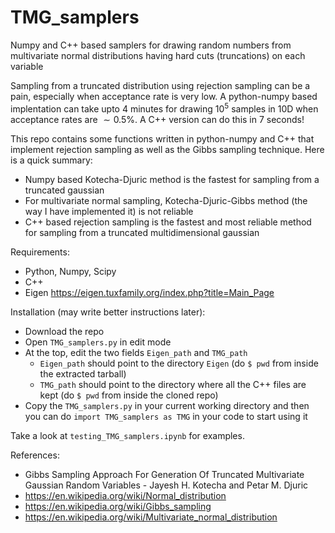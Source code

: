 # TMG_samplers
Numpy and C++ based samplers for drawing random numbers from multivariate normal distributions having hard cuts (truncations) on each variable

Sampling from a truncated distribution using rejection sampling can be a pain, especially when acceptance rate is very low.
A python-numpy based implentation can take upto 4 minutes for drawing $10^5$ samples in 10D when acceptance rates are $\sim0.5$%.
A C++ version can do this in 7 seconds!

This repo contains some functions written in python-numpy and C++ that implement rejection sampling as well as the Gibbs sampling technique.
Here is a quick summary:
- Numpy based Kotecha-Djuric method is the fastest for sampling from a truncated gaussian
- For multivariate normal sampling, Kotecha-Djuric-Gibbs method (the way I have implemented it) is not reliable
- C++ based rejection sampling is the fastest and most reliable method for sampling from a truncated multidimensional gaussian

Requirements:
- Python, Numpy, Scipy
- C++
- Eigen <https://eigen.tuxfamily.org/index.php?title=Main_Page>

Installation (may write better instructions later):
- Download the repo
- Open `TMG_samplers.py` in edit mode
- At the top, edit the two fields `Eigen_path` and `TMG_path`
  * `Eigen_path` should point to the directory `Eigen` (do `$ pwd` from inside the extracted tarball)
  * `TMG_path` should point to the directory where all the C++ files are kept (do `$ pwd` from inside the cloned repo)
- Copy the `TMG_samplers.py` in your current working directory and then you can do `import TMG_samplers as TMG` in your code to start using it

Take a look at `testing_TMG_samplers.ipynb` for examples.

References:
* Gibbs Sampling Approach For Generation Of Truncated Multivariate Gaussian Random Variables - Jayesh H. Kotecha and Petar M. Djuric  
* https://en.wikipedia.org/wiki/Normal_distribution  
* https://en.wikipedia.org/wiki/Gibbs_sampling  
* https://en.wikipedia.org/wiki/Multivariate_normal_distribution  
